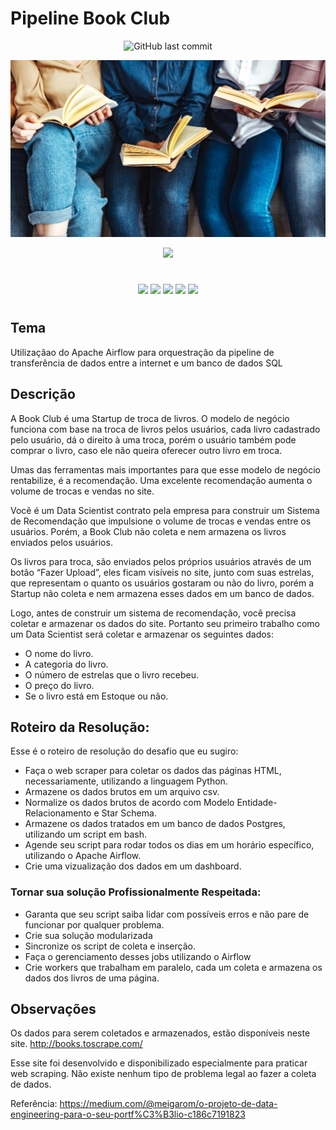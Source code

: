 # Pipeline Book Club
<p align="center">
<img alt="GitHub last commit" src="https://img.shields.io/github/last-commit/rafaelladuarte/pipeline_book_club?style=plastic">
</p>

<p align="center">
<img src="https://raw.githubusercontent.com/rafaelladuarte/pipeline_book_club/main/images/BookClub.jpg"/>
</p>

<p align="center">
<img src="https://img.shields.io/static/v1?label=Status&message=DESENVOLVIMENTO&color=yellow&style=for-the-badge"/>
</p>

#

<p align="center">
    <img src="https://img.shields.io/badge/python-3670A0?style=for-the-badge&logo=python&logoColor=ffdd54" />
    <img src="https://img.shields.io/badge/bash-%23121011.svg?style=for-the-badge&logo=gnu-bash&logoColor=white"/>
    <img src="https://img.shields.io/badge/postgres-%23316192.svg?style=for-the-badge&logo=postgresql&logoColor=white"/>
    <img src="https://img.shields.io/badge/Apache%20Airflow-%23CC342D?style=for-the-badge&logo=Apache%20Airflow&logoColor=white"/>
	<img src="https://img.shields.io/badge/docker-%230db7ed.svg?style=for-the-badge&logo=docker&logoColor=white"/>
</p>

#

## Tema

Utilizaçãao do Apache Airflow para orquestração da pipeline de transferência de dados entre a internet e um banco de dados SQL

## Descrição

A Book Club é uma Startup de troca de livros. O modelo de negócio funciona com base na troca de livros pelos usuários, cada livro cadastrado pelo usuário, dá o direito à uma troca, porém o usuário também pode comprar o livro, caso ele não queira oferecer outro livro em troca.

Umas das ferramentas mais importantes para que esse modelo de negócio rentabilize, é a recomendação. Uma excelente recomendação aumenta o volume de trocas e vendas no site.

Você é um Data Scientist contrato pela empresa para construir um Sistema de Recomendação que impulsione o volume de trocas e vendas entre os usuários. Porém, a Book Club não coleta e nem armazena os livros enviados pelos usuários.

Os livros para troca, são enviados pelos próprios usuários através de um botão “Fazer Upload”, eles ficam visíveis no site, junto com suas estrelas, que representam o quanto os usuários gostaram ou não do livro, porém a Startup não coleta e nem armazena esses dados em um banco de dados.

Logo, antes de construir um sistema de recomendação, você precisa coletar e armazenar os dados do site. Portanto seu primeiro trabalho como um Data Scientist será coletar e armazenar os seguintes dados:

* O nome do livro.
* A categoria do livro.
* O número de estrelas que o livro recebeu.
* O preço do livro.
* Se o livro está em Estoque ou não.

## Roteiro da Resolução:
Esse é o roteiro de resolução do desafio que eu sugiro:

* Faça o web scraper para coletar os dados das páginas HTML, necessariamente, utilizando a linguagem Python.
* Armazene os dados brutos em um arquivo csv.
* Normalize os dados brutos de acordo com Modelo Entidade-Relacionamento e Star Schema.
* Armazene os dados tratados em um banco de dados Postgres, utilizando um script em bash.
* Agende seu script para rodar todos os dias em um horário específico, utilizando o Apache Airflow.
* Crie uma vizualização dos dados em um dashboard.


### Tornar sua solução Profissionalmente Respeitada: 

* Garanta que seu script saiba lidar com possíveis erros e não pare de funcionar por qualquer problema. 
* Crie sua solução modularizada
* Sincronize os script de coleta e inserção.
* Faça o gerenciamento desses jobs utilizando o Airflow
* Crie workers que trabalham em paralelo, cada um coleta e armazena os dados dos livros de uma página.

## Observações 

Os dados para serem coletados e armazenados, estão disponíveis neste site. http://books.toscrape.com/

Esse site foi desenvolvido e disponibilizado especialmente para praticar web scraping. Não existe nenhum tipo de problema legal ao fazer a coleta de dados.

Referência: https://medium.com/@meigarom/o-projeto-de-data-engineering-para-o-seu-portf%C3%B3lio-c186c7191823

